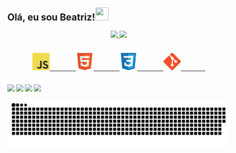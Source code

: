 ## Olá, eu sou Beatriz!<img src="https://raw.githubusercontent.com/iampavangandhi/iampavangandhi/master/gifs/Hi.gif" width="30px" height="30px"></h2>
 <div align="center">
   <a href="https://github.com/beatrizcazatti">
   <img height="150em" src="https://github-readme-stats.vercel.app/api?username=beatrizcazatti&show_icons=true&theme=ocean_dark&include_all_commits=true&count_private=true"/>
   <img height="150em" src="https://github-readme-stats.vercel.app/api/top-langs/?username=beatrizcazatti&layout=compact&langs_count=7&theme=ocean_dark"/>
   </br>
   </br>
 </div>
 
<p align="center">
    <img height="40" src="https://raw.githubusercontent.com/devicons/devicon/master/icons/javascript/javascript-original.svg">
    &nbsp;&nbsp;&nbsp;&nbsp;&nbsp;&nbsp;&nbsp;&nbsp;&nbsp;&nbsp;&nbsp;&nbsp;&nbsp;
    <img height="40" src="https://raw.githubusercontent.com/devicons/devicon/master/icons/html5/html5-original.svg">
    &nbsp;&nbsp;&nbsp;&nbsp;&nbsp;&nbsp;&nbsp;&nbsp;&nbsp;&nbsp;&nbsp;&nbsp;&nbsp;
    <img height="40" src="https://raw.githubusercontent.com/devicons/devicon/master/icons/css3/css3-original.svg">
    &nbsp;&nbsp;&nbsp;&nbsp;&nbsp;&nbsp;&nbsp;&nbsp;&nbsp;&nbsp;&nbsp;&nbsp;&nbsp;
    <img height="40" src="https://raw.githubusercontent.com/devicons/devicon/master/icons/git/git-original.svg">
    &nbsp;&nbsp;&nbsp;&nbsp;&nbsp;&nbsp;&nbsp;&nbsp;&nbsp;&nbsp;&nbsp;&nbsp;&nbsp;
</p>

##

<div> 
    <a href="https://www.instagram.com/beatrizdev_/" target="_blank"><img src="https://img.shields.io/badge/Instagram-E4405F?style=for-the-badge&logo=instagram&logoColor=white" target="_blank"></a> 
    <a href="https://discord.gg/pDbY76q8Qf" target="_blank"><img src="https://img.shields.io/badge/Discord-7289DA?style=for-the-badge&logo=discord&logoColor=white" target="_blank"></a> 
    <a href = "mailto:beatrizcazatti@gmail.com"><img src="https://img.shields.io/badge/Gmail-D14836?style=for-the-badge&logo=gmail&logoColor=white"></a>
    <a href="www.linkedin.com/in/beatriz-cazatti" target="_blank"><img src="https://img.shields.io/badge/-LinkedIn-%230077B5?style=for-the-badge&logo=linkedin&logoColor=white" target="_blank"></a> 
   
  ![Snake animation](https://github.com/beatrizcazatti/beatrizcazatti/blob/output/github-contribution-grid-snake.svg)
</div>

